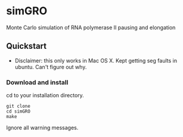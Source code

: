 # simGRO
Monte Carlo simulation of RNA polymerase II pausing and elongation

## Quickstart
- Disclaimer: this only works in Mac OS X. Kept getting seg faults in ubuntu. Can't figure out why.

### Download and install
cd to your installation directory.
```
git clone
cd simGRO
make
```
Ignore all warning messages.
